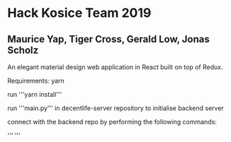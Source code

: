 # Hack Kosice Team 2019
## Maurice Yap, Tiger Cross, Gerald Low, Jonas Scholz

An elegant material design web application in React built on top of Redux.

Requirements: yarn

run '''yarn install'''

run '''main.py''' in decentlife-server repository to initialise backend server

connect with the backend repo by performing the following commands:

''' '''
